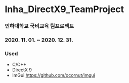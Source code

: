 # Inha_DirectX9_TeamProject

### 인하대학교 국비교육 팀프로젝트 
### 2020. 11. 01. ~ 2020. 12. 31.

### Used
- C/C++
- DirectX 9
- ImGui https://github.com/ocornut/imgui